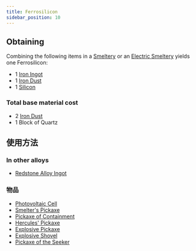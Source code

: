 ```yaml
---
title: Ferrosilicon
sidebar_position: 10
---
```


## Obtaining

Combining the following items in a [Smeltery](Smeltery) or an [Electric Smeltery](Electric-Smeltery) yields one Ferrosilicon:

* 1 [Iron Ingot](Iron-Ingot)
* 1 [Iron Dust](Iron-Dust)
* 1 [Silicon](Silicon)

### Total base material cost

* 2 [Iron Dust](Iron-Dust)
* 1 Block of Quartz

## 使用方法

### In other alloys

* [Redstone Alloy Ingot](Redstone-Alloy-Ingot)

### 物品

* [Photovoltaic Cell](Photovoltaic-Cell)
* [Smelter's Pickaxe](Smelter's-Pickaxe)
* [Pickaxe of Containment](Pickaxe-of-Containment)
* [Hercules' Pickaxe](Hercules'-Pickaxe)
* [Explosive Pickaxe](Explosive-Pickaxe)
* [Explosive Shovel](Explosive-Shovel)
* [Pickaxe of the Seeker](Pickaxe-of-the-Seeker)
